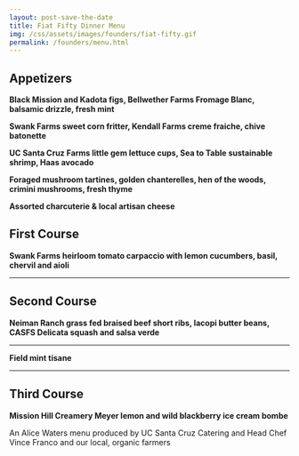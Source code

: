```yaml
---
layout: post-save-the-date
title: Fiat Fifty Dinner Menu
img: /css/assets/images/founders/fiat-fifty.gif
permalink: /founders/menu.html
---
```

## Appetizers

**Black Mission and Kadota figs, Bellwether Farms Fromage Blanc, balsamic drizzle, fresh mint**

**Swank Farms sweet corn fritter, Kendall Farms creme fraiche, chive batonette**

**UC Santa Cruz Farms little gem lettuce cups, Sea to Table sustainable shrimp, Haas avocado**

**Foraged mushroom tartines, golden chanterelles, hen of the woods, crimini mushrooms, fresh thyme**

**Assorted charcuterie & local artisan cheese**

## First Course
**Swank Farms heirloom tomato carpaccio with lemon cucumbers, basil, chervil and aioli**

***

## Second Course
**Neiman Ranch grass fed braised beef short ribs, Iacopi butter beans, CASFS Delicata squash and salsa verde**

***

**Field mint tisane**

***

## Third Course
**Mission Hill Creamery Meyer lemon and wild blackberry ice cream bombe**



An Alice Waters menu produced by UC Santa Cruz Catering and Head Chef Vince Franco and our local, organic farmers

